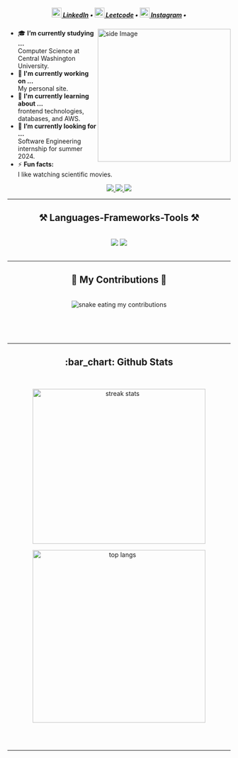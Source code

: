 <h5 align="center">
<a align="center" href="https://www.linkedin.com/in/orchlonc/" title="LinkedIn Profile"><img width="22" src="https://raw.githubusercontent.com/rahuldkjain/github-profile-readme-generator/master/src/images/icons/Social/linked-in-alt.svg"> LinkedIn</a> •
<a href="https://www.leetcode.com/orchllnz" title="Stack Overflow Profile"><img width="22" src="https://raw.githubusercontent.com/rahuldkjain/github-profile-readme-generator/master/src/images/icons/Social/leet-code.svg"> Leetcode</a> •
<a align="center" href="https://www.instagram.com/orchlonnn/" title="Instagram Profile"><img width="22" src="https://raw.githubusercontent.com/rahuldkjain/github-profile-readme-generator/master/src/images/icons/Social/instagram.svg"> Instagram</a> •
</h5>

<img src="https://gist.githubusercontent.com/patevs/b007a0e98fb216438d4cbf559fac4166/raw/88f20c9d749d756be63f22b09f3c4ac570bc5101/programming.gif" alt="side Image" align="right" width="300" height="auto" />
 
- 🎓 <b>I’m currently studying ... </b></br>
      Computer Science at Central Washington University.
- 🧪 <b>I'm currently working on ... </b></br> 
      My personal site.
- 🧠 <b>I'm currently learning about ... </b></br>
      frontend technologies, databases, and AWS.
- 🔎 <b>I’m currently looking for ... </b></br>
      Software Engineering internship for summer 2024.
- ⚡ <b>Fun facts:</b> </br>
      I like watching scientific movies.
 
<div align="center"> 
  <a href="mailto:ch.orchlon@gmail.com">
    <img src="https://img.shields.io/badge/Gmail-333333?style=for-the-badge&logo=gmail&logoColor=red" />
  </a>
  <a href="https://www.linkedin.com/in/orchlonc" target="_blank">
    <img src="https://img.shields.io/badge/LinkedIn-0077B5?style=for-the-badge&logo=linkedin&logoColor=white" target="_blank" />
  </a>
  <a href="" target="_blank">
     <img src="https://img.shields.io/badge/Portfolio-FF5722?style=for-the-badge&logo=todoist&logoColor=white" target="_blank" />
  </a>
</div>

 <hr/>
 
<h2 align="center">⚒️ Languages-Frameworks-Tools ⚒️</h2>
<br/>
<div align="center">
    <img src="https://skillicons.dev/icons?i=react,tailwind,mui,html,css,vscode,github,figma,tailwind,git" />
    <img src="https://skillicons.dev/icons?i=nodejs,python,javascript,typescript,express,react,firebase,mongodb,java,nextjs,mysql" /><br>
</div>

<br/>
<hr/>

<div align="center">
  <h2>🐍 My Contributions 🐍</h2>
  <br>
  <img alt="snake eating my contributions" src="https://raw.githubusercontent.com/orchlonn/orchlonn/output/github-contribution-grid-snake.svg" />
  
  <br/><br/><br/>
</div>

<hr/>

<h2 align="center">:bar_chart: Github Stats</h2>
<br>
 
  <p align="center"><img width=390 height=350 src="https://github-readme-streak-stats-salesp07.vercel.app/?user=orchlonn&count_private=true&theme=react&border_radius=10" alt="streak stats"/></p>
  <p align="center"><img width=390 align="center" src="https://github-readme-stats-salesp07.vercel.app/api/top-langs/?username=orchlonn&hide=HTML&langs_count=8&layout=compact&theme=react&border_radius=10&size_weight=0.5&count_weight=0.5&exclude_repo=github-readme-stats" alt="top langs" /></p>

<br/><br/>

<hr/>

<br/>

<br/>
